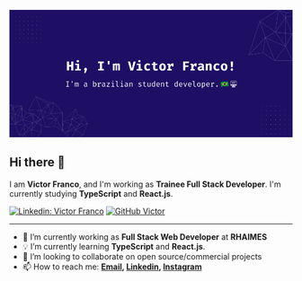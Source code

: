 ![Banner Image](https://github.com/victorsfranco/victorsfranco/blob/main/profile_readme.png)

## Hi there 👋

I am **Victor Franco**, and I'm working as **Trainee Full Stack Developer**. I'm currently studying **TypeScript** and **React.js**.

[![Linkedin: Victor Franco](https://img.shields.io/badge/-Victor%20Franco-blue?style=flat-square&logo=Linkedin&logoColor=white&link=https://linkedin.com/in/victorsfranco)](https://linkedin.com/in/victorsfranco)
[![GitHub Victor](https://img.shields.io/github/followers/victorsfranco?label=follow&style=social)](https://github.com/victorsfranco)

---

- 🔭 I’m currently working as **Full Stack Web Developer** at **RHAIMES**
- 💡 I’m currently learning **TypeScript** and **React.js**.
- 🤝 I’m looking to collaborate on open source/commercial projects
- 📫 How to reach me:
  **[Email](mailto:francovictor.dev@gmail.com), [Linkedin](https://www.linkedin.com/in/victorsfranco/), [Instagram](https://www.instagram.com/victor.s.franco/)**
